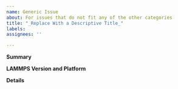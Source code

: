 ```yaml
---
name: Generic Issue
about: For issues that do not fit any of the other categories
title: "_Replace With a Descriptive Title_"
labels: 
assignees: ''

---
```


**Summary**

<!--Please provide a clear and concise description of what this issue report is about.-->

**LAMMPS Version and Platform**

<!--Please specify precisely which LAMMPS version this issue was detected with (the first line of the output) and what platform (operating system and its version, hardware) you are running on. If possible, test with the most recent LAMMPS patch version-->

**Details**

<!--Please explain the issue in detail here-->

